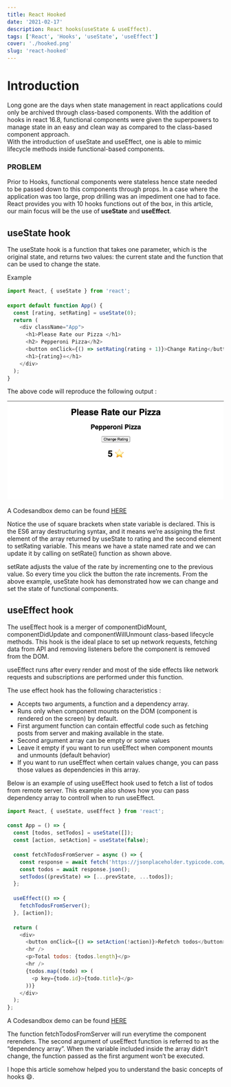 ```yaml
---
title: React Hooked
date: '2021-02-17'
description: React hooks(useState & useEffect).
tags: ['React', 'Hooks', 'useState', 'useEffect']
cover: './hooked.png'
slug: 'react-hooked'
---
```


# Introduction

Long gone are the days when state management in react applications could only be archived through class-based components. With the addition of hooks in react 16.8, functional components were given the superpowers to manage state in an easy and clean way as compared to the class-based component approach.<br/>
With the introduction of useState and useEffect, one is able to mimic lifecycle methods inside functional-based components.

### PROBLEM

Prior to Hooks, functional components were stateless hence state needed to be passed down to this components through props. In a case where the application was too large, prop drilling was an impediment one had to face.<br>
React provides you with 10 hooks functions out of the box, in this article, our main focus will be the use of <b>useState</b> and <b>useEffect</b>.

## <b>useState hook</b>

The useState hook is a function that takes one parameter, which is the original state, and returns two values: the current state and the function that can be used to change the state.

Example

```js
import React, { useState } from 'react';

export default function App() {
  const [rating, setRating] = useState(0);
  return (
    <div className="App">
      <h1>Please Rate our Pizza </h1>
      <h2> Pepperoni Pizza</h2>
      <button onClick={() => setRating(rating + 1)}>Change Rating</button>
      <h1>{rating}⭐</h1>
    </div>
  );
}
```

The above code will reproduce the following output :

![](output.png)

A Codesandbox demo can be found [HERE](https://plkcu.csb.app/)

Notice the use of square brackets when state variable is declared. This is the ES6 array destructuring syntax, and it means we’re assigning the first element of the array returned by useState to rating and the second element to setRating variable. This means we have a state named rate and we can update it by calling on setRate() function as shown above.

setRate adjusts the value of the rate by incrementing one to the previous value. So every time you click the button the rate
increments. From the above example, useState hook has demonstrated how we can change and set the state of functional components.

## <b> useEffect hook </b>

The useEffect hook is a merger of componentDidMount, componentDidUpdate and componentWillUnmount class-based lifecycle methods. This hook is the ideal place to set up network requests, fetching data from API and removing listeners before the component is removed from the DOM.

useEffect runs after every render and most of the side effects like network requests and subscriptions are performed under this function.

The use effect hook has the following characteristics :

- Accepts two arguments, a function and a dependency array.
- Runs only when component mounts on the DOM (component is rendered on the screen) by default.
- First argument function can contain effectful code such as fetching posts from server and making available in the state.
- Second argument array can be empty or some values
- Leave it empty if you want to run useEffect when component mounts and unmounts (default behavior)
- If you want to run useEffect when certain values change, you can pass those values as dependencies in this array.

Below is an example of using useEffect hook used to fetch a list of todos from remote server. This example also shows how you can pass dependency array to controll when to run useEffect.

```js
import React, { useState, useEffect } from 'react';

const App = () => {
  const [todos, setTodos] = useState([]);
  const [action, setAction] = useState(false);

  const fetchTodosFromServer = async () => {
    const response = await fetch('https://jsonplaceholder.typicode.com/todos');
    const todos = await response.json();
    setTodos((prevState) => [...prevState, ...todos]);
  };

  useEffect(() => {
    fetchTodosFromServer();
  }, [action]);

  return (
    <div>
      <button onClick={() => setAction(!action)}>Refetch todos</button>
      <hr />
      <p>Total todos: {todos.length}</p>
      <hr />
      {todos.map((todo) => (
        <p key={todo.id}>{todo.title}</p>
      ))}
    </div>
  );
};
```

A Codesandbox demo can be found [HERE](https://codesandbox.io/s/heuristic-khorana-z9kx2?file=/src/App.js)

The function fetchTodosFromServer will run everytime the component rerenders.
The second argument of useEffect function is referred to as the “dependency array”. When the variable included inside the array didn’t change, the function passed as the first argument won’t be executed.

I hope this article somehow helped you to understand the basic concepts of hooks 😄.
